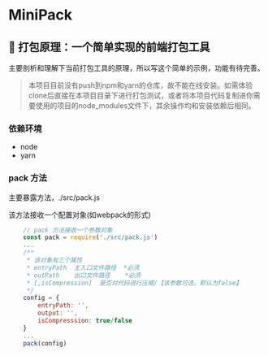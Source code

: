# MiniPack
:tada: 打包原理：一个简单实现的前端打包工具
--------------------------
主要剖析和理解下当前打包工具的原理，所以写这个简单的示例，功能有待完善。

> 本项目目前没有push到npm和yarn的仓库，故不能在线安装。如需体验clone后直接在本项目目录下进行打包测试，或者将本项目代码复制进你需要使用的项目的node_modules文件下，其余操作均和安装依赖后相同。

### 依赖环境
* node
* yarn

### pack 方法
主要暴露方法，./src/pack.js

该方法接收一个配置对象(如webpack的形式)
``` javascript
    // pack 方法接收一个参数对象
    const pack = require('./src/pack.js')
    ...
    /**
     * 该对象有三个属性
     * entryPath  主入口文件路径  *必须
     * outPath    出口文件路径    *必须
     * [,isCompression]  是否对代码进行压缩/【该参数可选，默认为false】
     */
    config = {
        entryPath: '',
        output: '',
        isCompresssion: true/false  
    }
    ...
    pack(config)
```
